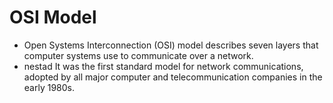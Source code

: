 # OSI Model
- Open Systems Interconnection (OSI) model describes seven layers that computer systems use to communicate over a network.
- nestad It was the first standard model for network communications, adopted by all major computer and telecommunication companies in the early 1980s.
